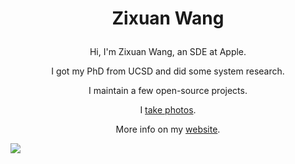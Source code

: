 <h1><p align="center">Zixuan Wang</p></h1>

<p align="center">Hi, I'm Zixuan Wang, an SDE at Apple. </p>

<p align="center">I got my PhD from UCSD and did some system research.</p>

<p align="center">I maintain a few open-source projects.</p>

<p align="center">I <a href="https://photos.zixuan.wang">take photos</a>.</p>

<p align="center">More info on my <a href="https://www.zixuan.wang">website</a>.</p>

<!-- <p align="center"><img width=500 src="https://github.com/TheNetAdmin/TheNetAdmin/blob/metrics/github-metrics.svg"/></p> -->

![](https://hit.yhype.me/github/profile?user_id=18525442)
